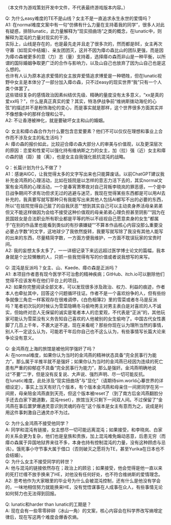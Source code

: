 （本文件为游戏策划开发中文件，不代表最终游戏版本内容。）

Q: 为什么easy难度的TE不是山线？女主不是一直追求永生永世的爱情吗？   
A1: 在normal难度文案中有一句“仿佛有什么力量在支持着我的同学”，很多人对此有疑惑，排除lunatic，此力量解释为“现实扭曲场”之类的概念，在lunatic中，则解释为混沌的力量对现实的干涉。  
实际上，山线是存在的，也是最先走并且走了很多次的，然而都是BE，女主再次守寡（如现实中结婚）、亲友团团灭，这并不因为瘴の森比山的团队更强，而是因为瘴の森被更多的意（力）志（量）支持着，选择瘴の森而非山是一种平衡，以所谓的国际婚姻争取更广泛的合作与影响力，以及山自己也放弃了因为山自己也是这么想的。  
也许有人认为原本追求爱情的女主放弃爱情追求博爱是一种牺牲，但在lunatic视野中女主是本体分了一部分加入瘴の森，只不过easy的现实世界“我”只有一个人类个体罢了。  
这些错综复杂的感情政治因素纠结优先级、精确的量度没有太多意义，“xx是真的爱xx吗？”，什么是真正真实的爱？其实，特洛伊战争前“维纳斯拨动海伦的心弦”的描述并不是粉饰海伦的变心，而是事实就是那样，这个世界很多方面其实并不像想象中的那样合理和公平。  
A2: 不让香港被神化，就是要破坏女主和山的婚姻。  

Q: 女主和瘴の森合作为什么要包含恋爱要素？他们不可以仅仅在理想和事业上合作而不涉及女主的私生活吗？  
A: 瘴の森的报价如此，比较迎合瘴の森大部分人的审美与价值观，以及更深层次的原因：恋爱和性爱可以强化持有维纳斯之力的女主，加（拉）强（近）女主和瘴の森的链（距）接（离），也是女主自我强化抵抗混沌的战略。  

Q：长篇计划为什么不做了？  
A1：感谢AIGC，让我觉得太多的文字写出来也只能算废话。以前ChatGPT建议我补充金鸿燕的心理活动，比如在妓院是以怎样的意志力活下去的，其实normal文案有金鸿燕的心理活动，一个是春宵萧寒夜对自己背叛李晓岚的罪恶感，一个是中日战争期间不求有功但求无过的逃避与迷茫，我现在觉得某些东西都是可以用AI去补充的，我真要写就写那种只有我能写出来其他人包括AI都写不出的必要的东西，所以“在妓院觉得自己脏了的自我厌恶”“想到其实自己可以主动卖身养活母亲弟弟但又不能这样做因为会给不接受这种价值观的母亲弟弟心理负担甚至阴影”“因为在民国妓女是合法职业所有职业都是平等的所以不歧视自己愿意卖身的女生”都属于“在别的作品里也能看到类似的有抄袭嫌疑”“不算本作品核心内容没那么重要没必要占字数”的文字，这地球少了我依然旋转，我要写就写除了我没有其他人能写的出来的东西，尽量精简字数，一方面方便我维护，一方面不耽误玩家的宝贵时间。  
A2: 我的妄想太多太多了，一一详细记录下来远远超过医学博士论文的篇幅，我本身就是个比较懒散的人，只抓一些我觉得有写的价值或者说我想写的来写。  

Q: 混沌是反派吗？女主、山、Kaede、瘴の森是正派吗？  
A1: 本项目作者患有现今医学不可治愈的精神疾病；GitHub、itch.io可以删除他们觉得不应该发布在他们平台上的项目。  
A2: 如果你完整阅读全部文本，可以发现很多涉及政治、权力、利益的痕迹，作者本人也牵扯其中，回答这个问题循环往证。作者不是一个喜欢纷争的人，但有些纷争就像三角恋一样客观存在很难调停，《白色相簿2》里的雪菜或者冬马是反派吗？笔者初次玩的时候认为雪菜隐瞒冬马偷吻男主对男主表白是对喜欢的人不诚实，但始终对恋人无保留的诚实是笔者本人的恋爱观，不代表是“正派”的，其他玩家可能认为雪菜没有义务告知自己喜欢的人他被别的女生偷吻了。中国古代女性裹脚了几百上千年，不裹大逆不道，现在来看呢？那些你现在认为理所当然的事情，别人不一定这么认为，可能若干年后你自己也不这么认为，有些事情写长篇大论来争论没有意义。  

Q: 金鸿燕在上海的旅馆是被他同学强奸了吗？  
A: 在normal难度，如果你认为当时的金鸿燕的精神状态具备“完全民事行为能力”，那么属于半推半就不是强奸；如果你认为当时的金鸿燕已经因为连续的死亡患有严重的抑郁症不具备“完全民事行为能力”，那么是强奸。金鸿燕明确地说过“不要”二字，但是没有反复说、大声说、强烈声明、尽一切可能反抗。  
在lunatic难度，此处涉及“现实扭曲场”与“显化”（请期待sim.world心摹世界的详细设定），事实上当天有好几个版本，有个版本金鸿燕和母亲住一间房同学在另一间房，母亲陪金鸿燕直到天亮，但这个版本被reset了（到了南方后金鸿燕翻脸分手还去白家下跪道歉，混沌reset），旅馆当天只剩下一间双人间。不过保留了“金鸿燕在事后噩梦爆通灵意识到灵魂的存在”这个版本是女主有意而为之，说成是利用这件事刺激自己通灵亦不为过。

Q: 为什么金鸿燕不接受他同学？  
A: 同学和混沌有链接，女主想尽一切可能远离混沌；如果接受，和李晓岚、白家的关系会更为复杂，他们也是皇族和贵族，加上混沌难免煽动恶意，后患无穷（而瘴の森属于异国地狱界来往不多，本身也持有控制混沌的力量，没有这种顾虑与忌讳）。饿死事小守节事大属于借口（否则破灭之愿将为TE，甚至Yurika在日本也不会结婚）。  
Q: 为什么女主不接受同学的转世？  
A: 他与混沌的链接依然存在；政治上的顾忌；如果接受，他会觉得是他一直以来的死打烂缠不放手换来了HE，对他没有任何好处，也不符合维纳斯的爱情理念。  
A2: 思考他作为大家眼里的毕业号为什么会被混沌控制，还有什么是他没有学会的，一味地相信努力就能换来HE，没有觉悟谋事在人成事在众人，有些事情无论如何努力也无法得到回报。

Q: lunatic和harder than lunatic的工期是？  
A: 现在会有一些零零碎碎（冰山一角）的文案，核心内容会在科学界改写熵增定律后，现在写这两个难度会爆香农熵。
